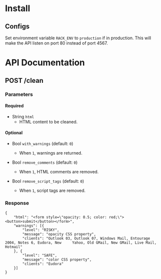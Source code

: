 # Install

## Configs

Set environment variable `RACK_ENV` to `production` if in production. This will make the API listen on port 80 instead of port 4567.

# API Documentation

## POST /clean

### Parameters

#### Required

- String `html`
  - HTML content to be cleaned.

#### Optional

- Bool `with_warnings` (default: `0`)
  - When `1`, warnings are returned.

- Bool `remove_comments` (default: `0`)
  - When `1`, HTML comments are removed.

- Bool `remove_script_tags` (default: `0`)
  - When `1`, script tags are removed.

### Response

    {
        "html": "<form style=\"opacity: 0.5; color: red;\"><button>submit</button></form>",
        "warnings": [{
            "level": "RISKY",
            "message": "opacity CSS property",
            "clients": "Outlook 03, Outlook 07, Windows Mail, Entourage 2004, Notes 6, Eudora, New     Yahoo, Old GMail, New GMail, Live Mail, Hotmail"
        }, {
            "level": "SAFE",
            "message": "color CSS property",
            "clients": "Eudora"
        }]
    }
